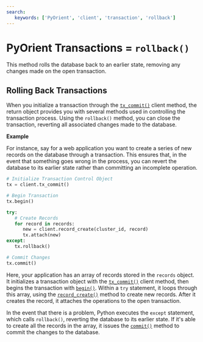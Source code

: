 ```yaml
---
search:
   keywords: ['PyOrient', 'client', 'transaction', 'rollback']
---
```


# PyOrient Transactions = `rollback()`

This method rolls the database back to an earlier state, removing any changes made on the open transaction.

## Rolling Back Transactions

When you initialize a transaction through the [`tx_commit()`](PyOrient-Client-Tx-Commit.md) client method, the return object provides you with several methods used in controlling the transaction process.  Using the `rollback()` method, you can close the transaction, reverting all associated changes made to the database.

**Example**

For instance, say for a web application you want to create a series of new records on the database through a transaction.  This ensures that, in the event that something goes wrong in the process, you can revert the database to its earlier state rather than committing an incomplete operation.

```py
# Initialize Transaction Control Object
tx = client.tx_commit()

# Begin Transaction
tx.begin()

try:
   # Create Records
   for record in records:
      new = client.record_create(cluster_id, record)
      tx.attach(new)
except:
   tx.rollback()

# Commit Changes
tx.commit()
```

Here, your application has an array of records stored in the `records` object.  It initializes a transaction object with the [`tx_commit()`](PyOrient-Client-Tx-Commit.md) client method, then begins the transaction with [`begin()`](PyOrient-Tx-Begin.md).  Within a `try` statement, it loops through this array, using the [`record_create()`](PyOrient-Client-Record-Create.md) method to create new records.  After it creates the record, it attaches the operations to the open transaction.

In the event that there is a problem, Python executes the `except` statement, which calls `rollback()`, reverting the database to its earlier state.  If it's able to create all the records in the array, it issues the [`commit()`](PyOrient-Tx-Commit.md) method to commit the changes to the database.
